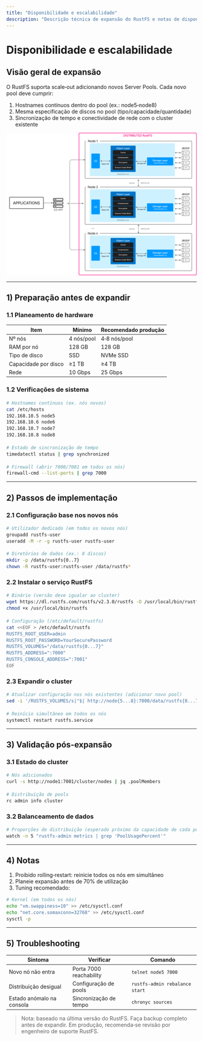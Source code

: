 ```yaml
---
title: "Disponibilidade e escalabilidade"
description: "Descrição técnica de expansão do RustFS e notas de disponibilidade"
---
```


# Disponibilidade e escalabilidade

## Visão geral de expansão

O RustFS suporta scale‑out adicionando novos Server Pools. Cada novo pool deve cumprir:

1. Hostnames contínuos dentro do pool (ex.: node5‑node8)
2. Mesma especificação de discos no pool (tipo/capacidade/quantidade)
3. Sincronização de tempo e conectividade de rede com o cluster existente

![Arquitetura do RustFS](./images/s2-1.png)

---

## 1) Preparação antes de expandir

### 1.1 Planeamento de hardware

| Item | Mínimo | Recomendado produção |
|---|---|---|
| Nº nós | 4 nós/pool | 4‑8 nós/pool |
| RAM por nó | 128 GB | 128 GB |
| Tipo de disco | SSD | NVMe SSD |
| Capacidade por disco | ≥1 TB | ≥4 TB |
| Rede | 10 Gbps | 25 Gbps |

### 1.2 Verificações de sistema

```bash
# Hostnames contínuos (ex. nós novos)
cat /etc/hosts
192.168.10.5 node5
192.168.10.6 node6
192.168.10.7 node7
192.168.10.8 node8

# Estado de sincronização de tempo
timedatectl status | grep synchronized

# Firewall (abrir 7000/7001 em todos os nós)
firewall-cmd --list-ports | grep 7000
```

---

## 2) Passos de implementação

### 2.1 Configuração base nos novos nós

```bash
# Utilizador dedicado (em todos os novos nós)
groupadd rustfs-user
useradd -M -r -g rustfs-user rustfs-user

# Diretórios de dados (ex.: 8 discos)
mkdir -p /data/rustfs{0..7}
chown -R rustfs-user:rustfs-user /data/rustfs*
```

### 2.2 Instalar o serviço RustFS

```bash
# Binário (versão deve igualar ao cluster)
wget https://dl.rustfs.com/rustfs/v2.3.0/rustfs -O /usr/local/bin/rustfs
chmod +x /usr/local/bin/rustfs

# Configuração (/etc/default/rustfs)
cat <<EOF > /etc/default/rustfs
RUSTFS_ROOT_USER=admin
RUSTFS_ROOT_PASSWORD=YourSecurePassword
RUSTFS_VOLUMES="/data/rustfs{0...7}"
RUSTFS_ADDRESS=":7000"
RUSTFS_CONSOLE_ADDRESS=":7001"
EOF
```

### 2.3 Expandir o cluster

```bash
# Atualizar configuração nos nós existentes (adicionar novo pool)
sed -i '/RUSTFS_VOLUMES/s|"$| http://node{5...8}:7000/data/rustfs{0...7}"|' /etc/default/rustfs

# Reinício simultâneo em todos os nós
systemctl restart rustfs.service
```

---

## 3) Validação pós‑expansão

### 3.1 Estado do cluster

```bash
# Nós adicionados
curl -s http://node1:7001/cluster/nodes | jq .poolMembers

# Distribuição de pools
rc admin info cluster
```

### 3.2 Balanceamento de dados

```bash
# Proporções de distribuição (esperado próximo da capacidade de cada pool)
watch -n 5 "rustfs-admin metrics | grep 'PoolUsagePercent'"
```

---

## 4) Notas

1. Proibido rolling‑restart: reinicie todos os nós em simultâneo
2. Planeie expansão antes de 70% de utilização
3. Tuning recomendado:

```bash
# Kernel (em todos os nós)
echo "vm.swappiness=10" >> /etc/sysctl.conf
echo "net.core.somaxconn=32768" >> /etc/sysctl.conf
sysctl -p
```

---

## 5) Troubleshooting

| Sintoma | Verificar | Comando |
|---|---|---|
| Novo nó não entra | Porta 7000 reachability | `telnet node5 7000` |
| Distribuição desigual | Configuração de pools | `rustfs-admin rebalance start` |
| Estado anómalo na consola | Sincronização de tempo | `chronyc sources` |

> Nota: baseado na última versão do RustFS. Faça backup completo antes de expandir. Em produção, recomenda‑se revisão por engenheiro de suporte RustFS.
